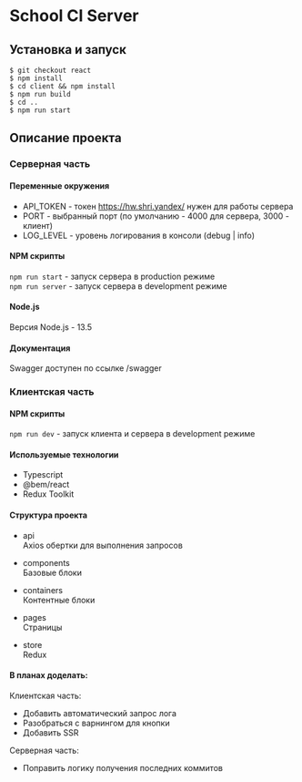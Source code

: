 # School CI Server

## Установка и запуск

```shell
$ git checkout react
$ npm install
$ cd client && npm install
$ npm run build
$ cd ..
$ npm run start
```

## Описание проекта

### Серверная часть

#### Переменные окружения

- API_TOKEN - токен https://hw.shri.yandex/ нужен для работы сервера
- PORT - выбранный порт (по умолчанию - 4000 для сервера, 3000 - клиент)
- LOG_LEVEL - уровень логирования в консоли (debug | info)

#### NPM скрипты

`npm run start` - запуск сервера в production режиме <br>
`npm run server` - запуск сервера в development режиме <br>

#### Node.js

Версия Node.js - 13.5

#### Документация

Swagger доступен по ссылке /swagger

### Клиентская часть

#### NPM скрипты

`npm run dev` - запуск клиента и сервера в development режиме <br>

#### Используемые технологии

- Typescript
- @bem/react
- Redux Toolkit

#### Структура проекта

- api <br>
  Axios обертки для выполнения запросов

- components <br>
  Базовые блоки

- containers <br>
  Контентные блоки

- pages <br>
  Страницы

- store <br>
  Redux

#### В планах доделать:

Клиентская часть:

- Добавить автоматический запрос лога
- Разобраться с варнингом для кнопки
- Добавить SSR

Серверная часть:

- Поправить логику получения последних коммитов
